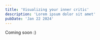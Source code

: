 ```yaml
---
title: 'Visualizing your inner critic'
description: 'Lorem ipsum dolor sit amet'
pubDate: 'Jan 22 2024'
---
```


Coming soon :)
